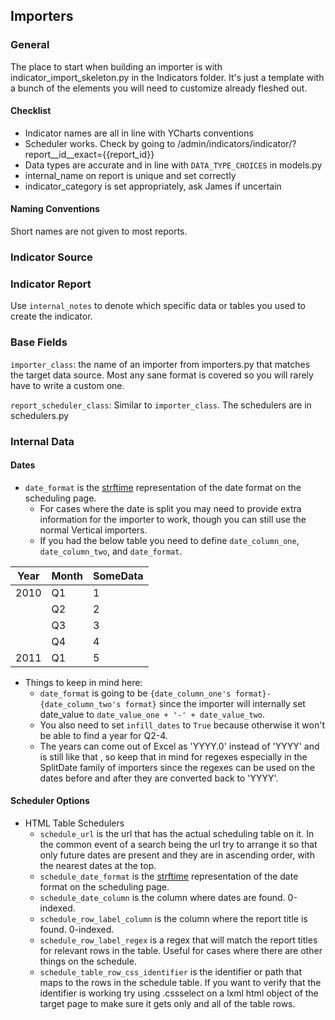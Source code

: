 ## Importers
### General

The place to start when building an importer is with indicator_import_skeleton.py in the Indicators folder. It's just a template with a bunch of the elements you will need to customize already fleshed out.

#### Checklist
+ Indicator names are all in line with YCharts conventions
+ Scheduler works. Check by going to /admin/indicators/indicator/?report__id__exact={{report_id}}
+ Data types are accurate and in line with `DATA_TYPE_CHOICES` in models.py
+ internal_name on report is unique and set correctly
+ indicator_category is set appropriately, ask James if uncertain


#### Naming Conventions
Short names are not given to most reports.


### Indicator Source

### Indicator Report
Use `internal_notes` to denote which specific data or tables you used to create the indicator.

### Base Fields
`importer_class`: the name of an importer from importers.py that matches the target data source. Most any sane format is covered so you will rarely have to write a custom one.

`report_scheduler_class`: Similar to `importer_class`. The schedulers are in schedulers.py 

### Internal Data

#### Dates
+ `date_format` is the [strftime](http://strftime.org/) representation of the date format on the scheduling page.
  * For cases where the date is split you may need to provide extra information for the importer to work, though you can still use the normal Vertical importers.
  * If you had the below table you need to define `date_column_one`, `date_column_two`, and `date_format`. 

|Year|Month|SomeData|
| --- | --- | ---|
|2010|Q1|1|
| |Q2|2|
| |Q3|3|
| |Q4|4|
|2011|Q1|5|

  * Things to keep in mind here:
    * `date_format` is going to be `{date_column_one's format}-{date_column_two's format}` since the importer will internally set date_value to `date_value_one + '-' + date_value_two`.
    * You also need to set `infill_dates` to `True` because otherwise it won't be able to find a year for Q2-4.
    * The years can come out of Excel as 'YYYY.0' instead of 'YYYY' and is still like that , so keep that in mind for regexes especially in the SplitDate family of importers since the regexes can be used on the dates before and after they are converted back to 'YYYY'.

#### Scheduler Options
+ HTML Table Schedulers
  * `schedule_url` is the url that has the actual scheduling table on it. In the common event of a search being the url try to arrange it so that only future dates are present and they are in ascending order, with the nearest dates at the top.
  * `schedule_date_format` is the [strftime](http://strftime.org/) representation of the date format on the scheduling page.
  * `schedule_date_column` is the column where dates are found. 0-indexed.
  * `schedule_row_label_column` is the column where the report title is found. 0-indexed.
  * `schedule_row_label_regex` is a regex that will match the report titles for relevant rows in the table. Useful for cases where there are other things on the schedule.
  * `schedule_table_row_css_identifier` is the identifier or path that maps to the rows in the schedule table. If you want to verify that the identifier is working try using .cssselect on a lxml html object of the target page to make sure it gets only and all of the table rows.
